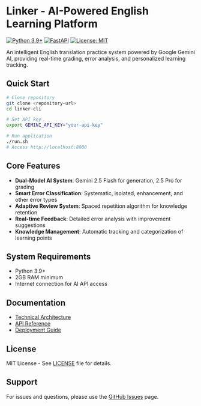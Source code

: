 # Linker - AI-Powered English Learning Platform

[![Python 3.9+](https://img.shields.io/badge/python-3.9+-blue.svg)](https://www.python.org/downloads/)
[![FastAPI](https://img.shields.io/badge/FastAPI-0.111+-green.svg)](https://fastapi.tiangolo.com/)
[![License: MIT](https://img.shields.io/badge/License-MIT-yellow.svg)](https://opensource.org/licenses/MIT)

An intelligent English translation practice system powered by Google Gemini AI, providing real-time grading, error analysis, and personalized learning tracking.

## Quick Start

```bash
# Clone repository
git clone <repository-url>
cd linker-cli

# Set API key
export GEMINI_API_KEY="your-api-key"

# Run application
./run.sh
# Access http://localhost:8000
```

## Core Features

- **Dual-Model AI System**: Gemini 2.5 Flash for generation, 2.5 Pro for grading
- **Smart Error Classification**: Systematic, isolated, enhancement, and other error types
- **Adaptive Review System**: Spaced repetition algorithm for knowledge retention
- **Real-time Feedback**: Detailed error analysis with improvement suggestions
- **Knowledge Management**: Automatic tracking and categorization of learning points

## System Requirements

- Python 3.9+
- 2GB RAM minimum
- Internet connection for AI API access

## Documentation

- [Technical Architecture](./docs/ARCHITECTURE.md)
- [API Reference](./docs/API.md)
- [Deployment Guide](./docs/DEPLOYMENT.md)

## License

MIT License - See [LICENSE](LICENSE) file for details.

## Support

For issues and questions, please use the [GitHub Issues](https://github.com/yourusername/linker-cli/issues) page.